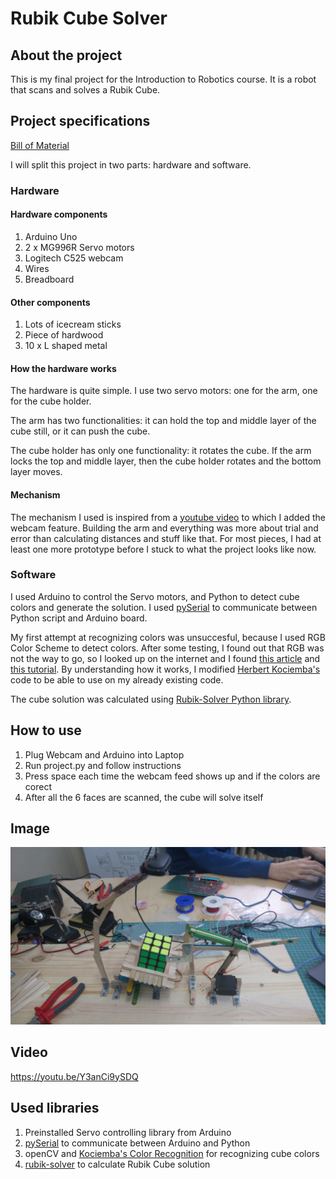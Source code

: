 # Rubik Cube Solver
## About the project

This is my final project for the Introduction to Robotics course. It is a robot that scans and solves a Rubik Cube.

## Project specifications

[Bill of Material](https://docs.google.com/spreadsheets/d/1Htry010sDG5Vxl1XxuDkIDsEU6a6pIBbHVVmY9l-o_E/edit#gid=872283192)

I will split this project in two parts: hardware and software.

### Hardware

#### Hardware components

1. Arduino Uno
2. 2 x MG996R Servo motors
3. Logitech C525 webcam
4. Wires
5. Breadboard

#### Other components

1. Lots of icecream sticks
2. Piece of hardwood
3. 10 x L shaped metal

#### How the hardware works

The hardware is quite simple. I use two servo motors: one for the arm, one for the cube holder.

The arm has two functionalities: it can hold the top and middle layer of the cube still, or it can push the cube.

The cube holder has only one functionality: it rotates the cube. If the arm locks the top and middle layer, then the cube holder rotates and the bottom layer moves.

#### Mechanism

The mechanism I used is inspired from a [youtube video](https://www.youtube.com/watch?v=NRRSYEWIQ_w&t=1s) to which I added the webcam feature. Building the arm and everything was more about trial and error than calculating distances and stuff like that. For most pieces, I had at least one more prototype before I stuck to what the project looks like now.

### Software

I used Arduino to control the Servo motors, and Python to detect cube colors and generate the solution.
I used [pySerial](https://pypi.org/project/pyserial/) to communicate between Python script and Arduino board.

My first attempt at recognizing colors was unsuccesful, because I used RGB Color Scheme to detect colors. After some testing, I found out that RGB was not the way to go, so I looked up on the internet and I found [this article](http://kociemba.org/computervision.html) and [this tutorial](https://hcie.csail.mit.edu/classes/2018-fall-6810/6810-opencv-lab.html). By understanding how it works, I modified [Herbert Kociemba's](https://github.com/hkociemba) code to be able to use on my already existing code. 

The cube solution was calculated using [Rubik-Solver Python library](https://pypi.org/project/rubik-solver/).

## How to use

1. Plug Webcam and Arduino into Laptop
2. Run project.py and follow instructions
3. Press space each time the webcam feed shows up and if the colors are corect
4. After all the 6 faces are scanned, the cube will solve itself

## Image 

![Project image](project.jpg)

## Video 

https://youtu.be/Y3anCi9ySDQ

## Used libraries

1. Preinstalled Servo controlling library from Arduino
2. [pySerial](https://pypi.org/project/pyserial/) to communicate between Arduino and Python
3. openCV and [Kociemba's Color Recognition](https://github.com/hkociemba/RubiksCube-TwophaseSolver) for recognizing cube colors
4. [rubik-solver](https://pypi.org/project/rubik-solver/) to calculate Rubik Cube solution
